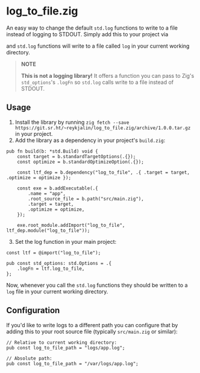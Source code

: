 # log_to_file.zig

An easy way to change the default `std.log` functions to write to a file instead of logging to
STDOUT.
Simply add this to your project via

and `std.log` functions will write to a file called `log` in your current working directory.

> **NOTE**
>
> **This is not a logging library!**
> It offers a function you can pass to Zig's `std_options`'s `.logFn` so `std.log` calls write to a
> file instead of STDOUT.

## Usage

1. Install the library by running
   `zig fetch --save https://git.sr.ht/~reykjalin/log_to_file.zig/archive/1.0.0.tar.gz`
   in your project.
2. Add the library as a dependency in your project's `build.zig`:

```zig
pub fn build(b: *std.Build) void {
    const target = b.standardTargetOptions(.{});
    const optimize = b.standardOptimizeOption(.{});

    const ltf_dep = b.dependency("log_to_file", .{ .target = target, .optimize = optimize });

    const exe = b.addExecutable(.{
        .name = "app",
        .root_source_file = b.path("src/main.zig"),
        .target = target,
        .optimize = optimize,
    });

    exe.root_module.addImport("log_to_file", ltf_dep.module("log_to_file"));
```

3. Set the log function in your main project:

```zig
const ltf = @import("log_to_file");

pub const std_options: std.Options = .{
    .logFn = ltf.log_to_file,
};
```

Now, whenever you call the `std.log` functions they should be written to a `log` file in your
current working directory.

## Configuration

If you'd like to write logs to a different path you can configure that by adding this to your root
source file (typically `src/main.zig` or similar):

```zig
// Relative to current working directory:
pub const log_to_file_path = "logs/app.log";

// Absolute path:
pub const log_to_file_path = "/var/logs/app.log";
```
